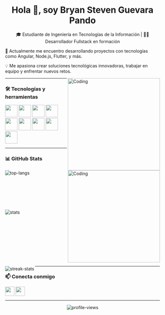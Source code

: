 <h1 align="center">Hola 👋, soy Bryan Steven Guevara Pando</h1>

<p align="center">🎓 Estudiante de Ingeniería en Tecnologías de la Información | 👨‍💻 Desarrollador Fullstack en formación</p>

<p align="left">🌱 Actualmente me encuentro desarrollando proyectos con tecnologías como Angular, Node.js, Flutter, y más.</p>

<p align="left">💡 Me apasiona crear soluciones tecnológicas innovadoras, trabajar en equipo y enfrentar nuevos retos.</p>

<img align="right" alt="Coding" width="300" src="https://i.pinimg.com/originals/81/17/8b/81178b47a8598f0c81c4799f2cdd4057.gif">

---

### 🛠️ Tecnologías y herramientas
<p align="left">
  <a href="https://angular.io/" target="_blank"><img src="https://cdn.jsdelivr.net/gh/devicons/devicon/icons/angularjs/angularjs-original.svg" width="40" height="40"/></a>
  <a href="https://nodejs.org/" target="_blank"><img src="https://cdn.jsdelivr.net/gh/devicons/devicon/icons/nodejs/nodejs-original.svg" width="40" height="40"/></a>
  <a href="https://flutter.dev/" target="_blank"><img src="https://cdn.jsdelivr.net/gh/devicons/devicon/icons/flutter/flutter-original.svg" width="40" height="40"/></a>
  <a href="https://www.java.com/" target="_blank"><img src="https://cdn.jsdelivr.net/gh/devicons/devicon/icons/java/java-original.svg" width="40" height="40"/></a>
  <a href="https://developer.mozilla.org/en-US/docs/Web/JavaScript" target="_blank"><img src="https://cdn.jsdelivr.net/gh/devicons/devicon/icons/javascript/javascript-original.svg" width="40" height="40"/></a>
  <a href="https://tailwindcss.com/" target="_blank"><img src="https://www.vectorlogo.zone/logos/tailwindcss/tailwindcss-icon.svg" width="40" height="40"/></a>
  <a href="https://www.mysql.com/" target="_blank"><img src="https://cdn.jsdelivr.net/gh/devicons/devicon/icons/mysql/mysql-original.svg" width="40" height="40"/></a>
  <a href="https://www.mongodb.com/" target="_blank"><img src="https://cdn.jsdelivr.net/gh/devicons/devicon/icons/mongodb/mongodb-original.svg" width="40" height="40"/></a>
  <a href="https://git-scm.com/" target="_blank"><img src="https://cdn.jsdelivr.net/gh/devicons/devicon/icons/git/git-original.svg" width="40" height="40"/></a>
</p>

---

### 📊 GitHub Stats
<img align="right" alt="Coding" width="300" src="https://cdn.dribbble.com/users/1277312/screenshots/14733298/media/39b1045e593737587dd60e42c8422d1f.gif">

<p><img align="left" src="https://github-readme-stats.vercel.app/api/top-langs?username=tu-usuario&show_icons=true&theme=dark&locale=es&layout=compact" alt="top-langs" /></p>

<br><br><br><br><br><br><br>

<p><img align="left" src="https://github-readme-stats.vercel.app/api?username=tu-usuario&show_icons=true&theme=dark&locale=es" alt="stats" /></p>

<br><br><br><br><br><br><br><br><br><br>

<p><img align="left" src="https://github-readme-streak-stats.herokuapp.com/?user=tu-usuario&theme=dark" alt="streak-stats" /></p>

---

### 📫 Conecta conmigo
<p align="left">
  <a href="https://www.linkedin.com/in/bryan-steven-guevara-pando-449abb322/" target="blank"><img align="center" src="https://cdn.jsdelivr.net/gh/devicons/devicon/icons/linkedin/linkedin-original.svg" height="30" width="30" /></a>
  <a href="mailto:bsgp1986@gmail.com" target="blank"><img align="center" src="https://cdn.jsdelivr.net/gh/devicons/devicon/icons/google/google-original.svg" height="30" width="30" /></a>
</p>

---

<p align="center"><img src="https://komarev.com/ghpvc/?username=tu-usuario&label=Profile%20views&color=0e75b6&style=flat" alt="profile-views" /></p>

